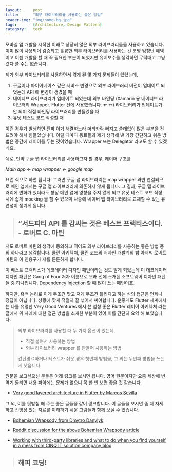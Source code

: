 ```yaml
---
layout:     post
title:      "외부 라이브러리를 사용하는 좋은 방법"
header-img: "img/home-bg.jpg"
tags:       [Architecture, Design Pattern]
category:   tech
---
```


모바일 앱 개발을 시작한 이래로 상당히 많은 외부 라이브러리들을 사용하고 있습니다. 이미 많이 사용되어 검증되고 훌륭한 외부 라이브러리를 사용하는 건 분명 엄청난 혜택이고 이젠 개발을 할 때 꼭 필요한 부분이 되었지만 유지보수를 생각하면 무턱대고 그냥 갔다 쓸 수는 없습니다.

제가 외부 라이브러리를 사용하면서 겪게 된 몇 가지 문제들이 있었는데,

1. 구글이나 파이어베이스 같은 서비스 변경으로 외부 라이브러리 버전이 업데이트 되었는데 API 에 변경이 생겼을 때
2. 네이티브 라이브러리가 업데이트 되었는데 외부 바인딩 (Xamarin 용 네이티브 라이브러리 Wrapper. Flutter 전에 사용했습니다. ㅠ.ㅠ) 라이브러리가 업데이트가 안 되어 직접 바인딩 라이브러리를 만들었을 때
3. 유닛 테스트 코드 작성할 때

이런 경우가 발생하면 진짜 이거 해결하느라 머리카락 빠지고 쓸데없이 많은 부분을 건드려야 해서 힘들었습니다. 이럴 때마다 동료들과 제가 생각해 낸 가장 간단하고 쉬운 방법은 중간에 레이어를 두는 것이었습니다. Wrapper 또는 Delegator 라고도 할 수 있겠네요.

예로, 만약 구글 맵 라이브러리를 사용하고자 할 경우, 레이어 구조를

*Main app <- map wrapper <- google map*

요런 식으로 하면 됩니다. 그러면 구글 맵 라이브러리는 map wrapper 와만 연결되므로 메인 앱에서는 구글 맵 라이브러리에 의존하지 않게 됩니다. 그 결과, 구글 맵 라이브러리에 변화가 있더라도 항상 메인 앱에 영향을 주지 않게 되고 유닛 테스트 코드 작성 시에 쉽게 mocking 을 할 수 있으며 나중에 네이버 맵 라이브러리로 교체할 수 있는 유연성이 생기게 됩니다.

><h2>“서드파티 API 를 감싸는 것은 베스트 프랙티스이다. - 로버트 C. 마틴</h2>

저도 로버트 마틴의 생각에 동의하고 적어도 외부 라이브러리를 사용하는 좋은 방법 중의 하나라고 생각합니다. 클린 아키텍처, 클린 코드의 저자인 개발계의 밥 아저씨 로버트 마틴의 이 인용구가 저를 든든하게 합니다.

이 베스트 프랙티스가 데코레이터 디자인 패턴이라는 것도 알게 되었는데 이 데코레이터 디자인 패턴은 Gang of Four 저자 이름으로 오래 전에 소개된 소프트웨어 디자인 패턴들 중 하나입니다. Dependency Injection 할 때 많이 쓰는 패턴이죠.

하지만, 흑백 논리로 이게 무조건 맞고 저게 무조건 틀리다고 하는 식의 접근은 언제나 정답이 아닙니다. 상황에 맞게 적절히 잘 섞어서 써야합니다. 운좋게도 Flutter 세계에서는 나름 유명한 Very Good Ventures 에서 쓴 엄청 좋은 Flutter 레이어 아키텍처 라는 글에서 위 사례에 대한 접근 방법을 소개한 부분이 있어 이를 간단히 요약 해 보았습니다.

>외부 라이브러리를 사용할 때 두 가지 옵션이 있는데,
>- 직접 붙여서 사용하는 방법
>- 외부 라이브러리 wrapper 를 만들어 사용하는 방법
>
>간단명료하거나 테스트가 쉬운 경우 첫번째 방법을, 그 외는 두번째 방법을 쓰는 게 낫습니다.

원문을 보고싶으신 분들은 아래 링크를 보시면 됩니다. 영어 원문이지만 요즘 세상에 번역기 돌리면 내용 파악에는 문제가 없으니 꼭 한 번 보면 좋을 것 같습니다.

- [Very good layered architecture in Flutter by Marcos Sevilla](https://verygood.ventures/blog/very-good-flutter-architecture)

그 외, 이를 뒷받침 해 주는 좋은 글들을 같이 링크합니다. 이 글들을 보시면 좀 더 자세하고 신빙성 있는 자료를 이해하기 쉬운 그림들과 함께 보실 수 있습니다.

- [Bohemian Wrapsody from Dmytro Danylyk](https://proandroiddev.com/bohemian-wrapsody-86a5ac3c910a)

- [Reddit discussion for the above Bohemian Wrapsody article](https://www.reddit.com/r/androiddev/comments/bfn57b/bohemian_wrapsody_wrapping_thirdparty_apis_is_a/)

- [Working with third-party libraries and what to do when you find yourself in a mess from CINQ IT solution company blog](https://www.cinqict.nl/blog/working-with-third-party-libraries-and-what-to-do-when)

><h2 class="section-heading">해피 코딩!</h2>